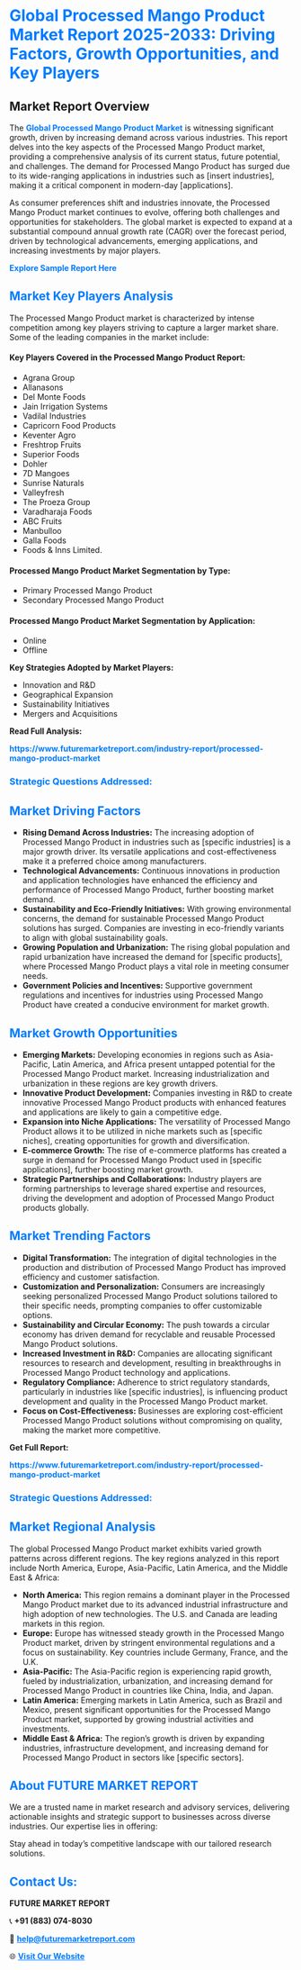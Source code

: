 <h1 style="color: #007BFF;">Global Processed Mango Product Market Report 2025-2033: Driving Factors, Growth Opportunities, and Key Players</h1>

<section id="overview">
<h2>Market Report Overview</h2>
<p>The <a href="https://www.futuremarketreport.com/industry-report/processed-mango-product-market" style="color: #007BFF; text-decoration: none;"><strong>Global Processed Mango Product Market</strong></a> is witnessing significant growth, driven by increasing demand across various industries. This report delves into the key aspects of the Processed Mango Product market, providing a comprehensive analysis of its current status, future potential, and challenges. The demand for Processed Mango Product has surged due to its wide-ranging applications in industries such as [insert industries], making it a critical component in modern-day [applications].</p>
<p>As consumer preferences shift and industries innovate, the Processed Mango Product market continues to evolve, offering both challenges and opportunities for stakeholders. The global market is expected to expand at a substantial compound annual growth rate (CAGR) over the forecast period, driven by technological advancements, emerging applications, and increasing investments by major players.</p>
</section>

<section id="overview">
<p><a href="https://www.futuremarketreport.com/request-sample/reportId=58594" style="color: #007BFF; text-decoration: none;"><strong>Explore Sample Report Here</strong></a></p>
</section>

<section id="key-players">
<h2 style="color: #007BFF;">Market Key Players Analysis</h2>
<p>The Processed Mango Product market is characterized by intense competition among key players striving to capture a larger market share. Some of the leading companies in the market include:</p>
<h4>Key Players Covered in the Processed Mango Product Report:</h4>
<ul><li>Agrana Group</li><li>Allanasons</li><li>Del Monte Foods</li><li>Jain Irrigation Systems</li><li>Vadilal Industries</li><li>Capricorn Food Products</li><li>Keventer Agro</li><li>Freshtrop Fruits</li><li>Superior Foods</li><li>Dohler</li><li>7D Mangoes</li><li>Sunrise Naturals</li><li>Valleyfresh</li><li>The Proeza Group</li><li>Varadharaja Foods</li><li>ABC Fruits</li><li>Manbulloo</li><li>Galla Foods</li><li>Foods &amp; Inns Limited.</li></ul>
<h4>Processed Mango Product Market Segmentation by Type:</h4>
<ul><li>Primary Processed Mango Product</li><li>Secondary Processed Mango Product</li></ul>

<h4>Processed Mango Product Market Segmentation by Application:</h4>
<ul><li>Online</li><li>Offline</li></ul>
<p><strong>Key Strategies Adopted by Market Players:</strong></p>
<ul>
<li>Innovation and R&D</li>
<li>Geographical Expansion</li>
<li>Sustainability Initiatives</li>
<li>Mergers and Acquisitions</li>
</ul>
</section>

<section>
<p><strong>Read Full Analysis: </strong></p><a href="https://www.futuremarketreport.com/industry-report/processed-mango-product-market" style="color: #007BFF; text-decoration: none;"><strong>https://www.futuremarketreport.com/industry-report/processed-mango-product-market</strong></a>
<h3 style="color: #007BFF;">Strategic Questions Addressed:</h3>
</section>

<section id="driving-factors">
<h2 style="color: #007BFF;">Market Driving Factors</h2>
<ul>
<li><strong>Rising Demand Across Industries:</strong> The increasing adoption of Processed Mango Product in industries such as [specific industries] is a major growth driver. Its versatile applications and cost-effectiveness make it a preferred choice among manufacturers.</li>
<li><strong>Technological Advancements:</strong> Continuous innovations in production and application technologies have enhanced the efficiency and performance of Processed Mango Product, further boosting market demand.</li>
<li><strong>Sustainability and Eco-Friendly Initiatives:</strong> With growing environmental concerns, the demand for sustainable Processed Mango Product solutions has surged. Companies are investing in eco-friendly variants to align with global sustainability goals.</li>
<li><strong>Growing Population and Urbanization:</strong> The rising global population and rapid urbanization have increased the demand for [specific products], where Processed Mango Product plays a vital role in meeting consumer needs.</li>
<li><strong>Government Policies and Incentives:</strong> Supportive government regulations and incentives for industries using Processed Mango Product have created a conducive environment for market growth.</li>
</ul>
</section>

<section id="growth-opportunities">
<h2 style="color: #007BFF;">Market Growth Opportunities</h2>
<ul>
<li><strong>Emerging Markets:</strong> Developing economies in regions such as Asia-Pacific, Latin America, and Africa present untapped potential for the Processed Mango Product market. Increasing industrialization and urbanization in these regions are key growth drivers.</li>
<li><strong>Innovative Product Development:</strong> Companies investing in R&D to create innovative Processed Mango Product products with enhanced features and applications are likely to gain a competitive edge.</li>
<li><strong>Expansion into Niche Applications:</strong> The versatility of Processed Mango Product allows it to be utilized in niche markets such as [specific niches], creating opportunities for growth and diversification.</li>
<li><strong>E-commerce Growth:</strong> The rise of e-commerce platforms has created a surge in demand for Processed Mango Product used in [specific applications], further boosting market growth.</li>
<li><strong>Strategic Partnerships and Collaborations:</strong> Industry players are forming partnerships to leverage shared expertise and resources, driving the development and adoption of Processed Mango Product products globally.</li>
</ul>
</section>

<section id="trending-factors">
<h2 style="color: #007BFF;">Market Trending Factors</h2>
<ul>
<li><strong>Digital Transformation:</strong> The integration of digital technologies in the production and distribution of Processed Mango Product has improved efficiency and customer satisfaction.</li>
<li><strong>Customization and Personalization:</strong> Consumers are increasingly seeking personalized Processed Mango Product solutions tailored to their specific needs, prompting companies to offer customizable options.</li>
<li><strong>Sustainability and Circular Economy:</strong> The push towards a circular economy has driven demand for recyclable and reusable Processed Mango Product solutions.</li>
<li><strong>Increased Investment in R&D:</strong> Companies are allocating significant resources to research and development, resulting in breakthroughs in Processed Mango Product technology and applications.</li>
<li><strong>Regulatory Compliance:</strong> Adherence to strict regulatory standards, particularly in industries like [specific industries], is influencing product development and quality in the Processed Mango Product market.</li>
<li><strong>Focus on Cost-Effectiveness:</strong> Businesses are exploring cost-efficient Processed Mango Product solutions without compromising on quality, making the market more competitive.</li>
</ul>
</section>

<section>
<p><strong>Get Full Report: </strong></p><a href="https://www.futuremarketreport.com/industry-report/processed-mango-product-market" style="color: #007BFF; text-decoration: none;"><strong>https://www.futuremarketreport.com/industry-report/processed-mango-product-market</strong></a>
<h3 style="color: #007BFF;">Strategic Questions Addressed:</h3>
</section>


<section id="regional-analysis">
<h2 style="color: #007BFF;">Market Regional Analysis</h2>
<p>The global Processed Mango Product market exhibits varied growth patterns across different regions. The key regions analyzed in this report include North America, Europe, Asia-Pacific, Latin America, and the Middle East & Africa:</p>
<ul>
<li><strong>North America:</strong> This region remains a dominant player in the Processed Mango Product market due to its advanced industrial infrastructure and high adoption of new technologies. The U.S. and Canada are leading markets in this region.</li>
<li><strong>Europe:</strong> Europe has witnessed steady growth in the Processed Mango Product market, driven by stringent environmental regulations and a focus on sustainability. Key countries include Germany, France, and the U.K.</li>
<li><strong>Asia-Pacific:</strong> The Asia-Pacific region is experiencing rapid growth, fueled by industrialization, urbanization, and increasing demand for Processed Mango Product in countries like China, India, and Japan.</li>
<li><strong>Latin America:</strong> Emerging markets in Latin America, such as Brazil and Mexico, present significant opportunities for the Processed Mango Product market, supported by growing industrial activities and investments.</li>
<li><strong>Middle East & Africa:</strong> The region’s growth is driven by expanding industries, infrastructure development, and increasing demand for Processed Mango Product in sectors like [specific sectors].</li>
</ul>
</section>

<footer>
<h2 style="color: #007BFF;">About FUTURE MARKET REPORT</h2>
<p>We are a trusted name in market research and advisory services, delivering actionable insights and strategic support to businesses across diverse industries. Our expertise lies in offering:</p>

<p>Stay ahead in today’s competitive landscape with our tailored research solutions.</p>

<h2 style="color: #007BFF;">Contact Us:</h2>
<p><strong>FUTURE MARKET REPORT</strong></p>
<p>📞 <strong>+91 (883) 074-8030</strong></p>
<p>📧 <strong><a href="mailto:help@futuremarketreport.com" style="color: #007BFF;">help@futuremarketreport.com</a></strong></p>
<p>🌐 <strong><a href="https://www.futuremarketreport.com/" style="color: #007BFF;">Visit Our Website</a></strong></p>
</footer>